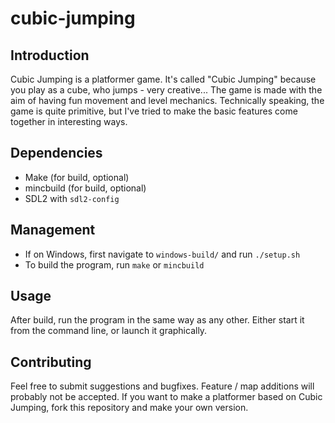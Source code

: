 # cubic-jumping

## Introduction

Cubic Jumping is a platformer game. It's called "Cubic Jumping" because you play
as a cube, who jumps - very creative... The game is made with the aim of having
fun movement and level mechanics. Technically speaking, the game is quite
primitive, but I've tried to make the basic features come together in
interesting ways.

## Dependencies

* Make (for build, optional)
* mincbuild (for build, optional)
* SDL2 with `sdl2-config`

## Management

* If on Windows, first navigate to `windows-build/` and run `./setup.sh`
* To build the program, run `make` or `mincbuild`

## Usage

After build, run the program in the same way as any other. Either start it from
the command line, or launch it graphically.

## Contributing

Feel free to submit suggestions and bugfixes. Feature / map additions will
probably not be accepted. If you want to make a platformer based on Cubic
Jumping, fork this repository and make your own version.
